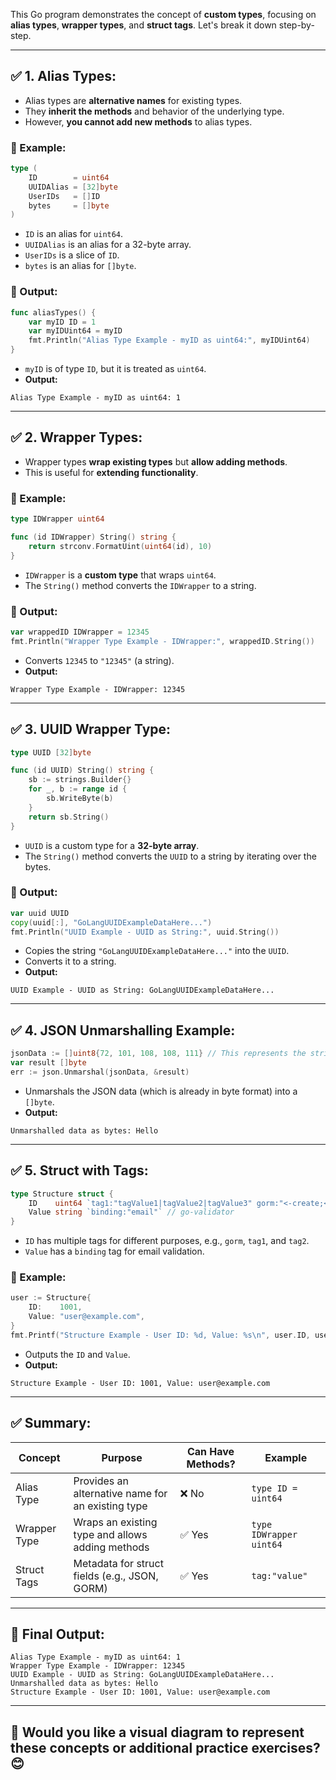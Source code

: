 This Go program demonstrates the concept of **custom types**, focusing on **alias types**, **wrapper types**, and **struct tags**. Let's break it down step-by-step.

---

## ✅ **1. Alias Types:**
- Alias types are **alternative names** for existing types.
- They **inherit the methods** and behavior of the underlying type.
- However, **you cannot add new methods** to alias types.

### 🎯 Example:
```go
type (
	ID        = uint64
	UUIDAlias = [32]byte
	UserIDs   = []ID
	bytes     = []byte
)
```

- `ID` is an alias for `uint64`.
- `UUIDAlias` is an alias for a 32-byte array.
- `UserIDs` is a slice of `ID`.
- `bytes` is an alias for `[]byte`.

### 🛑 Output:
```go
func aliasTypes() {
	var myID ID = 1
	var myIDUint64 = myID
	fmt.Println("Alias Type Example - myID as uint64:", myIDUint64)
}
```
- `myID` is of type `ID`, but it is treated as `uint64`.
- **Output:**
```
Alias Type Example - myID as uint64: 1
```

---

## ✅ **2. Wrapper Types:**
- Wrapper types **wrap existing types** but **allow adding methods**.
- This is useful for **extending functionality**.

### 🎯 Example:
```go
type IDWrapper uint64

func (id IDWrapper) String() string {
	return strconv.FormatUint(uint64(id), 10)
}
```
- `IDWrapper` is a **custom type** that wraps `uint64`.
- The `String()` method converts the `IDWrapper` to a string.

### 🛑 Output:
```go
var wrappedID IDWrapper = 12345
fmt.Println("Wrapper Type Example - IDWrapper:", wrappedID.String())
```
- Converts `12345` to `"12345"` (a string).
- **Output:**
```
Wrapper Type Example - IDWrapper: 12345
```

---

## ✅ **3. UUID Wrapper Type:**
```go
type UUID [32]byte

func (id UUID) String() string {
	sb := strings.Builder{}
	for _, b := range id {
		sb.WriteByte(b)
	}
	return sb.String()
}
```
- `UUID` is a custom type for a **32-byte array**.
- The `String()` method converts the `UUID` to a string by iterating over the bytes.

### 🛑 Output:
```go
var uuid UUID
copy(uuid[:], "GoLangUUIDExampleDataHere...")
fmt.Println("UUID Example - UUID as String:", uuid.String())
```
- Copies the string `"GoLangUUIDExampleDataHere..."` into the `UUID`.
- Converts it to a string.
- **Output:**
```
UUID Example - UUID as String: GoLangUUIDExampleDataHere...
```

---

## ✅ **4. JSON Unmarshalling Example:**
```go
jsonData := []uint8{72, 101, 108, 108, 111} // This represents the string "Hello"
var result []byte
err := json.Unmarshal(jsonData, &result)
```
- Unmarshals the JSON data (which is already in byte format) into a `[]byte`.
- **Output:**
```
Unmarshalled data as bytes: Hello
```

---

## ✅ **5. Struct with Tags:**
```go
type Structure struct {
	ID    uint64 `tag1:"tagValue1|tagValue2|tagValue3" gorm:"<-create;<-update;<-delete"`
	Value string `binding:"email"` // go-validator
}
```
- `ID` has multiple tags for different purposes, e.g., `gorm`, `tag1`, and `tag2`.
- `Value` has a `binding` tag for email validation.

### 🎯 Example:
```go
user := Structure{
	ID:    1001,
	Value: "user@example.com",
}
fmt.Printf("Structure Example - User ID: %d, Value: %s\n", user.ID, user.Value)
```
- Outputs the `ID` and `Value`.
- **Output:**
```
Structure Example - User ID: 1001, Value: user@example.com
```

---

## ✅ **Summary:**
| Concept             | Purpose                           | Can Have Methods? | Example |
|----------------|--------------------------------|--------------------|-------------------|
| Alias Type       | Provides an alternative name for an existing type | ❌ No | `type ID = uint64` |
| Wrapper Type | Wraps an existing type and allows adding methods | ✅ Yes | `type IDWrapper uint64` |
| Struct Tags     | Metadata for struct fields (e.g., JSON, GORM) | ✅ Yes | `tag:"value"` |

---

## 🎯 **Final Output:**
```
Alias Type Example - myID as uint64: 1
Wrapper Type Example - IDWrapper: 12345
UUID Example - UUID as String: GoLangUUIDExampleDataHere...
Unmarshalled data as bytes: Hello
Structure Example - User ID: 1001, Value: user@example.com
```

---

## 🚀 Would you like a visual diagram to represent these concepts or additional practice exercises? 😊